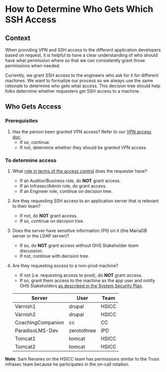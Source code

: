 # How to Determine Who Gets Which SSH Access

## Context

When providing VPN and SSH access to the different application developers based on request, it is helpful to have a clear understanding of who should have what permission where so that we can consistently grant those permissions when needed.

Currently, we grant SSH access to the engineers who ask for it for different machines. We want to formalize our process so we always use the same rationale to determine who gets what access. This decision tree should help folks determine whether requesters get SSH access to a machine.

## Who Gets Access

### Prerequisites

1. Has the person been granted VPN access? Refer to our [VPN access doc](https://github.com/OHS-Hosting-Infrastructure/infrastructure/blob/9b5029af6606b355bd671e485dc7e1023241cbb4/docs/how-we-work/vpn-access-list.md).
    * If so, continue.
    * If not, determine whether they should be granted VPN access.

### To determine access

1. What [role in terms of the access control](https://github.com/OHS-Hosting-Infrastructure/infrastructure/blob/9b5029af6606b355bd671e485dc7e1023241cbb4/docs/adr/0004-access-controls.md) does the requester have?
    * If an Auditor/Business role, do **NOT** grant access.
    * If an Infrasec/Admin role, do grant access.
    * If an Engineer role, continue on decision tree.
1. Are they requesting SSH access to an application server that is relevant to their team?
    * If not, do **NOT** grant access.
    * If so, continue on decision tree.
1. Does the server have sensitive information (PII) on it (the MariaDB server or the LDAP server)?
    * If so, do **NOT** grant access without OHS Stakeholder team discussion.
    * If not, continue with decision tree.
1. Are they requesting access to a non-prod machine?
    * If not (i.e. requesting access to prod), do **NOT** grant access.
    * If so, grant them access to the machine as the app user and notify OHS Stakeholders [as described in the System Security Plan](https://app.box.com/file/818459519857?s=vx32bq6mpns73cq2mbmrdkoj1qjhnfpq).

    | Server            | User        | Team  |
    |-------------------|-------------|-------|
    | Varnish1          | drupal      | HSICC |
    | Varnish2          | drupal      | HSICC |
    | CoachingCompanion | cc          | CC    |
    | ParadisoLMS-Dev   | zerotothree | IPD   |
    | Tomcat1           | tomcat      | HSICC |
    | Tomcat2           | tomcat      | HSICC |


**Note**: Sam Nevares on the HSICC team has permissions similar to the Truss infrasec team because he participates in the on-call rotation.
